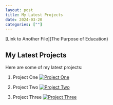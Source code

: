 ```yaml
---
layout: post
title: My Latest Projects
date: 2024-03-20
categories: [""]
---
```


[Link to Another File](The Purpose of Education)

## My Latest Projects

Here are some of my latest projects:

1. Project One
   [![Project One](project_one_image_url)](project_one_page_url)
   
2. Project Two
   [![Project Two](project_two_image_url)](project_two_page_url)
   
3. Project Three
   [![Project Three](project_three_image_url)](project_three_page_url)
   
<!-- Add more projects as needed -->